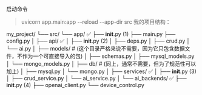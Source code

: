 启动命令
>uvicorn app.main:app --reload --app-dir src
我的项目结构：

my_project/
└── src/
    └── app/   ✅
        ├── __init__.py  (1)
        ├── main.py
        ├── config.py
        │
        ├── api/   ✅
        │   ├── __init__.py  (2)
        │   ├── deps.py
        │   ├── crud.py
        │   └── ai.py
        │
        ├── models/      # (这个目录严格来说不需要，因为它只包含数据文件，不作为一个可直接导入的包)
        │   ├── schemas.py
        │   ├── mysql_models.py
        │   └── mongo_models.py
        │
        ├── db/          # (同上，通常不需要，但为了规范性可以加上)
        │   ├── mysql.py
        │   └── mongo.py
        │
        ├── services/    ✅
        │   ├── __init__.py  (3)
        │   ├── crud_service.py
        │   └── ai_service.py
        │
        └── ai_backends/ ✅
            ├── __init__.py  (4)
            ├── openai_client.py
            └── device_control.py